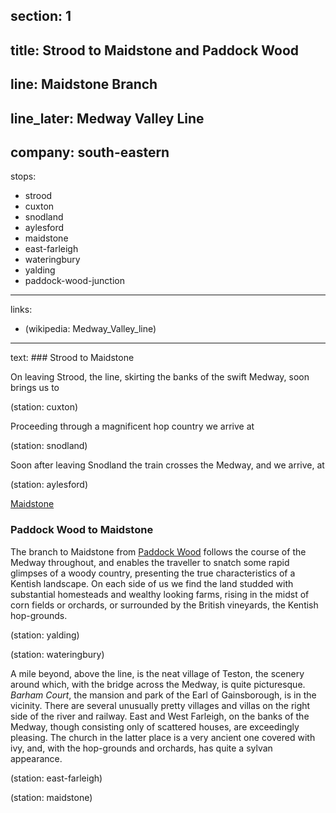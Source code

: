 ﻿section: 1
----
title: Strood to Maidstone and Paddock Wood
----
line: Maidstone Branch
----
line_later: Medway Valley Line
----
company: south-eastern
----
stops:
- strood
- cuxton
- snodland
- aylesford
- maidstone
- east-farleigh
- wateringbury
- yalding
- paddock-wood-junction
----
links:
- (wikipedia: Medway_Valley_line)
----
text: ### Strood to Maidstone

On leaving Strood, the line, skirting the banks of the swift Medway, soon brings us to

(station: cuxton)

Proceeding through a magnificent hop country we arrive at

(station: snodland)

Soon after leaving Snodland the train crosses the Medway, and we arrive, at

(station: aylesford)

[Maidstone](/stations/maidstone)

### Paddock Wood to Maidstone

The branch to Maidstone from [Paddock Wood](/stations/paddock-wood-junction) follows the course of the Medway throughout, and enables the traveller to snatch some rapid glimpses of a woody country, presenting the true characteristics of a Kentish landscape. On each side of us we find the land studded with substantial homesteads and wealthy looking farms, rising in the midst of corn fields or orchards, or surrounded by the British vineyards, the Kentish hop-grounds.

(station: yalding)

(station: wateringbury)

A mile beyond, above the line, is the neat village of Teston, the scenery around which, with the bridge across the Medway, is quite picturesque. *Barham Court*, the mansion and park of the Earl of Gainsborough, is in the vicinity. There are several unusually pretty villages and villas on the right side of the river and railway. East and West Farleigh, on the banks of the Medway, though consisting only of scattered houses, are exceedingly pleasing. The church in the latter place is a very ancient one covered with ivy, and, with the hop-grounds and orchards, has quite a sylvan appearance.

(station: east-farleigh)

(station: maidstone)
